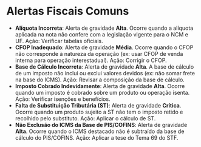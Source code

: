 # Alertas Fiscais Comuns

- **Alíquota Incorreta**: Alerta de gravidade **Alta**. Ocorre quando a alíquota aplicada na nota não confere com a legislação vigente para o NCM e UF. Ação: Verificar tabelas oficiais.
- **CFOP Inadequado**: Alerta de gravidade **Média**. Ocorre quando o CFOP não corresponde à natureza da operação (ex: usar CFOP de venda interna para operação interestadual). Ação: Corrigir o CFOP.
- **Base de Cálculo Incorreta**: Alerta de gravidade **Alta**. A base de cálculo de um imposto não inclui ou exclui valores devidos (ex: não somar frete na base do ICMS). Ação: Revisar a composição da base de cálculo.
- **Imposto Cobrado Indevidamente**: Alerta de gravidade **Alta**. Ocorre quando um imposto é cobrado sobre um produto ou operação isenta. Ação: Verificar isenções e benefícios.
- **Falta de Substituição Tributária (ST)**: Alerta de gravidade **Crítica**. Ocorre quando um produto sujeito a ST não tem o imposto retido e recolhido pelo substituto. Ação: Aplicar o cálculo de ST.
- **Não Exclusão do ICMS da Base de PIS/COFINS**: Alerta de gravidade **Alta**. Ocorre quando o ICMS destacado não é subtraído da base de cálculo do PIS/COFINS. Ação: Aplicar a tese do Tema 69 do STF.
